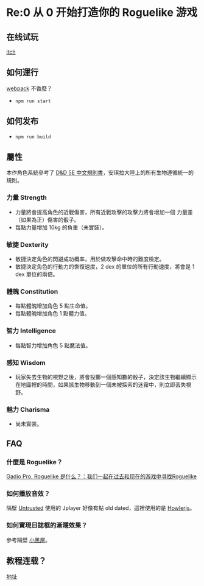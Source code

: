 Re:0 从 0 开始打造你的 Roguelike 游戏
==========
## 在线试玩
[itch](https://minakokojima.itch.io/uminouta)

## 如何運行
[webpack](https://webpack.js.org/) 不香麼？
- `npm run start`

## 如何发布
- `npm run build`


## 屬性
本作角色系統參考了 [D&D 5E 中文規則書](https://trpgtdnd.weebly.com/25216330212017132057.html)，安琪拉大陸上的所有生物遵循統一的規則。

### 力量 Strength
- 力量將會提高角色的近戰傷害，所有近戰攻擊的攻擊力將會增加一個 力量差（如果為正）傷害的骰子。
- 每點力量增加 10kg 的負重（未實裝）。

### 敏捷 Dexterity
- 敏捷決定角色的閃避成功概率，用於做攻擊命中時的難度檢定。
- 敏捷決定角色的行動力的恢復速度，2 dex 的單位的所有行動速度，將會是 1 dex 單位的兩倍。

### 體魄 Constitution
- 每點體魄增加角色 5 點生命值。
- 每點體魄增加角色 1 點體力值。

### 智力 Intelligence
- 每點智力增加角色 5 點魔法值。

### 感知 Wisdom
- 玩家失去生物的視野之後，將會投擲一個感知數的骰子，決定該生物繼續顯示在地圖裡的時間，如果該生物移動到一個未被探索的迷霧中，則立即丟失視野。

### 魅力 Charisma
- 尚未實裝。

## FAQ




### 什麼是 Roguelike？
[Gadio Pro, Roguelike 是什么？：我们一起在过去和现在的游戏中寻找Roguelike](https://www.gcores.com/radios/121523)

### 如何播放音效？
隔壁 [Untrusted](https://github.com/lychees/untrusted/blob/master/scripts/sound.js) 使用的 Jplayer 好像有點 old dated，這裡使用的是 [Howlerjs](https://howlerjs.com/)。

### 如何實現日誌框的漸隱效果？
參考隔壁 [小黑屋](https://github.com/doublespeakgames/adarkroom/blob/master/script/notifications.js)。

## 教程连载？
[地址](http://www.gamecreator.com.cn/forum.php?mod=viewthread&tid=238&page=1&extra=#pid1026)
